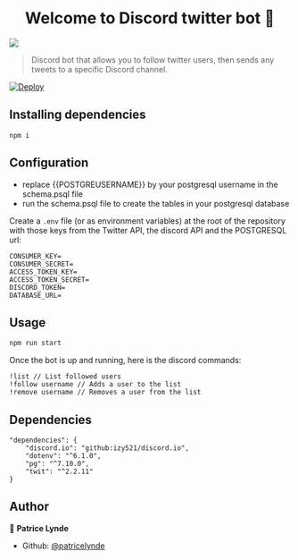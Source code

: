 <h1 align="center">Welcome to Discord twitter bot 👋</h1>
<p>
  <img src="https://img.shields.io/badge/version-1.0.0-blue.svg?cacheSeconds=2592000" />
</p>

> Discord bot that allows you to follow twitter users, then sends any tweets to a specific Discord channel.

[![Deploy](https://www.herokucdn.com/deploy/button.svg)](https://heroku.com/deploy?template=https://github.com/patricelynde/DiscordTwitterBot)

## Installing dependencies

```
npm i
```

## Configuration

- replace {{POSTGREUSERNAME}} by your postgresql username in the schema.psql file
- run the schema.psql file to create the tables in your postgresql database

Create a `.env` file (or as environment variables) at the root of the repository with those keys from the Twitter API, the discord API and the POSTGRESQL url:
```
CONSUMER_KEY=
CONSUMER_SECRET=
ACCESS_TOKEN_KEY=
ACCESS_TOKEN_SECRET=
DISCORD_TOKEN=
DATABASE_URL=
```

## Usage

```sh
npm run start
```

Once the bot is up and running, here is the discord commands:
```
!list // List followed users
!follow username // Adds a user to the list
!remove username // Removes a user from the list
```

## Dependencies

```
"dependencies": {
    "discord.io": "github:izy521/discord.io",
    "dotenv": "^6.1.0",
    "pg": "^7.10.0",
    "twit": "^2.2.11"
}
```

## Author

👤 **Patrice Lynde**

* Github: [@patricelynde](https://github.com/patricelynde)
